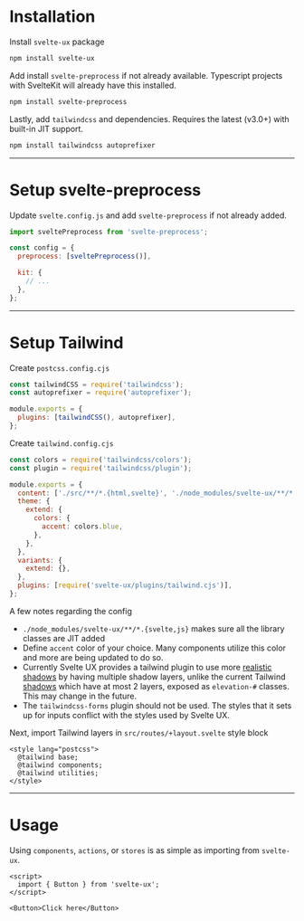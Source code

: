 <script lang="ts">
  import Button from '$lib/components/Button.svelte';
</script>

<div class="prose max-w-none bg-white rounded border p-4">

<h1>Installation</h1>

Install `svelte-ux` package

```sh
npm install svelte-ux
```

Add install `svelte-preprocess` if not already available. Typescript projects with SvelteKit will already have this installed.

```sh
npm install svelte-preprocess
```

Lastly, add `tailwindcss` and dependencies. Requires the latest (v3.0+) with built-in JIT support.

```sh
npm install tailwindcss autoprefixer
```

---

<h1>Setup svelte-preprocess</h1>

Update `svelte.config.js` and add `svelte-preprocess` if not already added.

```js
import sveltePreprocess from 'svelte-preprocess';

const config = {
  preprocess: [sveltePreprocess()],

  kit: {
    // ...
  },
};
```

---

<h1>Setup Tailwind</h1>

Create `postcss.config.cjs`

```js
const tailwindCSS = require('tailwindcss');
const autoprefixer = require('autoprefixer');

module.exports = {
  plugins: [tailwindCSS(), autoprefixer],
};
```

Create `tailwind.config.cjs`

```js
const colors = require('tailwindcss/colors');
const plugin = require('tailwindcss/plugin');

module.exports = {
  content: ['./src/**/*.{html,svelte}', './node_modules/svelte-ux/**/*.{svelte,js}'],
  theme: {
    extend: {
      colors: {
        accent: colors.blue,
      },
    },
  },
  variants: {
    extend: {},
  },
  plugins: [require('svelte-ux/plugins/tailwind.cjs')],
};
```

A few notes regarding the config

- `./node_modules/svelte-ux/**/*.{svelte,js}` makes sure all the library classes are JIT added
- Define `accent` color of your choice. Many components utilize this color and more are being updated to do so.
- Currently Svelte UX provides a tailwind plugin to use more [realistic shadows](https://www.joshwcomeau.com/css/designing-shadows/) by having multiple shadow layers, unlike the current Tailwind [shadows](https://tailwindcss.com/docs/box-shadow) which have at most 2 layers, exposed as `elevation-#` classes. This may change in the future.
- The `tailwindcss-forms` plugin should not be used. The styles that it sets up for inputs conflict with the styles used by Svelte UX.

Next, import Tailwind layers in `src/routes/+layout.svelte` style block

```svelte
<style lang="postcss">
  @tailwind base;
  @tailwind components;
  @tailwind utilities;
</style>
```

---

<h1>Usage</h1>

Using `components`, `actions`, or `stores` is as simple as importing from `svelte-ux`.

```svelte
<script>
  import { Button } from 'svelte-ux';
</script>

<Button>Click here</Button>
```

 </div>
